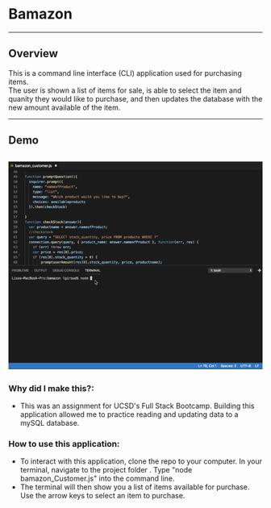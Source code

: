 # Bamazon
---
## Overview 
This is a command line interface (CLI) application used for purchasing items.  
The user is shown a list of items for sale, is able to select the item and quanity they would like to purchase, and then updates the database with the new amount available of the item. 

---
## Demo
![Bamazon CLI](/bamazon.gif)
---
### Why did I make this?: 
* This was an assignment for UCSD's Full Stack Bootcamp. Building this application allowed me to practice reading and updating data to a mySQL database. 


### How to use this application:
* To interact with this application, clone the repo to your computer. In your terminal, navigate to the project folder . Type "node bamazon_Customer.js" into the command line. 
* The terminal will then show you a list of items available for purchase. Use the arrow keys to select an item to purchase. 



